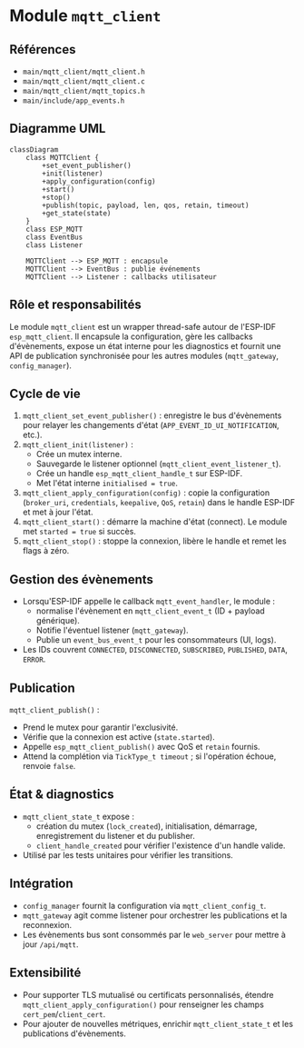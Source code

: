# Module `mqtt_client`

## Références
- `main/mqtt_client/mqtt_client.h`
- `main/mqtt_client/mqtt_client.c`
- `main/mqtt_client/mqtt_topics.h`
- `main/include/app_events.h`

## Diagramme UML
```mermaid
classDiagram
    class MQTTClient {
        +set_event_publisher()
        +init(listener)
        +apply_configuration(config)
        +start()
        +stop()
        +publish(topic, payload, len, qos, retain, timeout)
        +get_state(state)
    }
    class ESP_MQTT
    class EventBus
    class Listener

    MQTTClient --> ESP_MQTT : encapsule
    MQTTClient --> EventBus : publie événements
    MQTTClient --> Listener : callbacks utilisateur
```

## Rôle et responsabilités
Le module `mqtt_client` est un wrapper thread-safe autour de l'ESP-IDF `esp_mqtt_client`. Il encapsule la configuration, gère les callbacks d'évènements, expose un état interne pour les diagnostics et fournit une API de publication synchronisée pour les autres modules (`mqtt_gateway`, `config_manager`).

## Cycle de vie
1. `mqtt_client_set_event_publisher()` : enregistre le bus d'évènements pour relayer les changements d'état (`APP_EVENT_ID_UI_NOTIFICATION`, etc.).
2. `mqtt_client_init(listener)` :
   - Crée un mutex interne.
   - Sauvegarde le listener optionnel (`mqtt_client_event_listener_t`).
   - Crée un handle `esp_mqtt_client_handle_t` sur ESP-IDF.
   - Met l'état interne `initialised = true`.
3. `mqtt_client_apply_configuration(config)` : copie la configuration (`broker_uri`, `credentials`, `keepalive`, `QoS`, `retain`) dans le handle ESP-IDF et met à jour l'état.
4. `mqtt_client_start()` : démarre la machine d'état (connect). Le module met `started = true` si succès.
5. `mqtt_client_stop()` : stoppe la connexion, libère le handle et remet les flags à zéro.

## Gestion des évènements
- Lorsqu'ESP-IDF appelle le callback `mqtt_event_handler`, le module :
  - normalise l'évènement en `mqtt_client_event_t` (ID + payload générique).
  - Notifie l'éventuel listener (`mqtt_gateway`).
  - Publie un `event_bus_event_t` pour les consommateurs (UI, logs).
- Les IDs couvrent `CONNECTED`, `DISCONNECTED`, `SUBSCRIBED`, `PUBLISHED`, `DATA`, `ERROR`.

## Publication
`mqtt_client_publish()` :
- Prend le mutex pour garantir l'exclusivité.
- Vérifie que la connexion est active (`state.started`).
- Appelle `esp_mqtt_client_publish()` avec QoS et `retain` fournis.
- Attend la complétion via `TickType_t timeout` ; si l'opération échoue, renvoie `false`.

## État & diagnostics
- `mqtt_client_state_t` expose :
  - création du mutex (`lock_created`), initialisation, démarrage, enregistrement du listener et du publisher.
  - `client_handle_created` pour vérifier l'existence d'un handle valide.
- Utilisé par les tests unitaires pour vérifier les transitions.

## Intégration
- `config_manager` fournit la configuration via `mqtt_client_config_t`.
- `mqtt_gateway` agit comme listener pour orchestrer les publications et la reconnexion.
- Les évènements bus sont consommés par le `web_server` pour mettre à jour `/api/mqtt`.

## Extensibilité
- Pour supporter TLS mutualisé ou certificats personnalisés, étendre `mqtt_client_apply_configuration()` pour renseigner les champs `cert_pem`/`client_cert`.
- Pour ajouter de nouvelles métriques, enrichir `mqtt_client_state_t` et les publications d'évènements.
